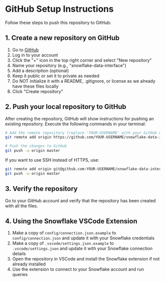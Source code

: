# GitHub Setup Instructions

Follow these steps to push this repository to GitHub:

## 1. Create a new repository on GitHub

1. Go to [GitHub](https://github.com)
2. Log in to your account
3. Click the "+" icon in the top right corner and select "New repository"
4. Name your repository (e.g., "snowflake-data-interface")
5. Add a description (optional)
6. Keep it public or set it to private as needed
7. Do NOT initialize it with a README, .gitignore, or license as we already have these files locally
8. Click "Create repository"

## 2. Push your local repository to GitHub

After creating the repository, GitHub will show instructions for pushing an existing repository. Execute the following commands in your terminal:

```bash
# Add the remote repository (replace 'YOUR-USERNAME' with your GitHub username)
git remote add origin https://github.com/YOUR-USERNAME/snowflake-data-interface.git

# Push the changes to GitHub
git push -u origin master
```

If you want to use SSH instead of HTTPS, use:
```bash
git remote add origin git@github.com:YOUR-USERNAME/snowflake-data-interface.git
git push -u origin master
```

## 3. Verify the repository

Go to your GitHub account and verify that the repository has been created with all the files.

## 4. Using the Snowflake VSCode Extension

1. Make a copy of `config/connection.json.example` to `config/connection.json` and update it with your Snowflake credentials
2. Make a copy of `.vscode/settings.json.example` to `.vscode/settings.json` and update it with your Snowflake connection details
3. Open the repository in VSCode and install the Snowflake extension if not already installed
4. Use the extension to connect to your Snowflake account and run queries 